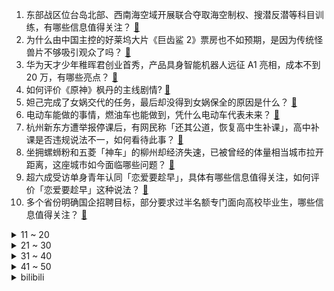 1. 东部战区位台岛北部、西南海空域开展联合夺取海空制权、搜潜反潜等科目训练，有哪些信息值得关注？ [:link:](https://www.zhihu.com/question/618121857)
2. 为什么由中国主控的好莱坞大片《巨齿鲨 2》票房也不如预期，是因为传统怪兽片不够吸引观众了吗？ [:link:](https://www.zhihu.com/question/616462137)
3. 华为天才少年稚晖君创业首秀，产品具身智能机器人远征 A1 亮相，成本不到 20 万，有哪些亮点？ [:link:](https://www.zhihu.com/question/617997119)
4. 如何评价《原神》枫丹的主线剧情? [:link:](https://www.zhihu.com/question/617574543)
5. 妲己完成了女娲交代的任务，最后却没得到女娲保全的原因是什么？ [:link:](https://www.zhihu.com/question/584738395)
6. 电动车能做的事情，燃油车也能做到，凭什么电动车代表未来？ [:link:](https://www.zhihu.com/question/616336123)
7. 杭州新东方遭举报停课后，有网民称「还其公道，恢复高中生补课」，高中补课是否违规说法不一，如何看待此事？ [:link:](https://www.zhihu.com/question/617545317)
8. 坐拥螺蛳粉和五菱「神车」的柳州却经济失速，已被曾经的体量相当城市拉开距离，这座城市如今面临哪些问题？ [:link:](https://www.zhihu.com/question/617755905)
9. 超六成受访单身青年认同「恋爱要趁早」，具体有哪些信息值得关注，如何评价「恋爱要趁早」这种说法？ [:link:](https://www.zhihu.com/question/617743697)
10. 多个省份明确国企招聘目标，部分要求过半名额专门面向高校毕业生，哪些信息值得关注？ [:link:](https://www.zhihu.com/question/618123476)
<details>
<summary>11 ~ 20</summary>

11. 千万富翁与儿子争执被送精神病院，手写申诉书向外界求助，如何从法律角度解读？医院是否应担责？ [:link:](https://www.zhihu.com/question/618118219)
12. 为什么大家宁愿怪游戏优化不行，也首先不怪自己电脑配置不够好？ [:link:](https://www.zhihu.com/question/617280901)
13. 视觉中国市值蒸发 5 亿，Stocktrek 通知其下架戴建峰作品，律师称视觉中国侵权，如何看待此事？ [:link:](https://www.zhihu.com/question/617595234)
14. 一个人扔六面的骰子，数值1到6，扔到几就向前走几格，可以无限扔，问他恰好走到第2023格的概率是多少? [:link:](https://www.zhihu.com/question/617875958)
15. 23-24 赛季英超热刺 2:0 曼联，如何评价这场比赛？ [:link:](https://www.zhihu.com/question/618199694)
16. 林尼的魔术表演在《原神》这个有魔法的世界里是不是很奇怪？ [:link:](https://www.zhihu.com/question/617375940)
17. 如何评价《孤注一掷》里饰演安俊才（阿才）演员孙阳的表现？ [:link:](https://www.zhihu.com/question/616200033)
18. 工资可以「喂饱肚子」，副业可以「养活灵魂」，对此你怎么看？ [:link:](https://www.zhihu.com/question/617182537)
19. 能拍一下你看到的天空吗？ [:link:](https://www.zhihu.com/question/612885957)
20. 探春要宝玉从外面带东西，宝玉推脱了很久，是不愿意吗？ [:link:](https://www.zhihu.com/question/53923584)
</details>
<details>
<summary>21 ~ 30</summary>

21. 在计算机里，有一百亿个人，把他们按高矮顺序排成一个长队用什么算法？ [:link:](https://www.zhihu.com/question/615414510)
22. 如何评价佟丽娅、吴昱翰主演的反家暴题材电影《我经过风暴》？ [:link:](https://www.zhihu.com/question/594529220)
23. 本周沪指跌累跌 1.8%，创业板指本周累跌 3.11%，「胡锡进底」亦被击穿，后续走势或将如何？ [:link:](https://www.zhihu.com/question/617956051)
24. 电视剧《长相思》这个「思」到底思的是谁呢？ [:link:](https://www.zhihu.com/question/614837716)
25. 可以推荐一些背单词的软件吗？ [:link:](https://www.zhihu.com/question/614209715)
26. 《DOTA2》公布 10 周年庆祝活动，有哪些需要玩家了解的？ [:link:](https://www.zhihu.com/question/617927198)
27. 一部手机你会用多久？ [:link:](https://www.zhihu.com/question/608175451)
28. 恋爱脑一定是不好的吗？用这个词形容感情中的一方时，是不是抹杀了 TA 在亲密关系中的付出？ [:link:](https://www.zhihu.com/question/616793563)
29. 湖南省政协委员建议降低法定婚龄，卫健委答复「将积极关注相关动向」，降低法定婚龄有哪些影响？ [:link:](https://www.zhihu.com/question/618088113)
30. 通报批评后，泰安高铁站连夜拆除按摩椅 660 多个，更换为普通座椅，一号厅座椅翻倍，哪些信息值得关注？ [:link:](https://www.zhihu.com/question/618153937)
</details>
<details>
<summary>31 ~ 40</summary>

31. 国家电影局数据显示，今年暑期档电影票房已达 178 亿元，创历史新高，这一数据说明了什么？ [:link:](https://www.zhihu.com/question/617905439)
32. 为什么前驱车会发生转向过度？ [:link:](https://www.zhihu.com/question/614655557)
33. 不看荣誉，看颜值，你喜欢足坛哪位球员？ [:link:](https://www.zhihu.com/question/612449677)
34. 上海多区试点含糖饮料健康提示三色标识，在消费者购买饮料时起到健康提示作用，如何看待这一措施？ [:link:](https://www.zhihu.com/question/617918635)
35. 如何评价《原神》送的四星角色「琳妮特」？ [:link:](https://www.zhihu.com/question/617407453)
36. 《原神》4.0 中的「瓦谢」与《崩坏3》中的「奥托·阿波卡利斯」有什么不同呢？ [:link:](https://www.zhihu.com/question/617938010)
37. 电影《孤注一掷》拍的是真实的情况吗？ [:link:](https://www.zhihu.com/question/617532795)
38. 沙特联赛利雅得胜利 0:2 布赖代合作遭连败，C 罗复出打满全场，马内进球越位被吹，如何评价本场比赛？ [:link:](https://www.zhihu.com/question/618077679)
39. 厦门二套房首付降至四成，商贷利率降 20 基点，七月一二手房成交量价齐跌，如何看待厦门当下楼市行情？ [:link:](https://www.zhihu.com/question/618092499)
40. 新冠病毒变异株 EG.5 感染病例在全球呈上升趋势，「三阳」真的来了吗？重复感染会更危险吗？ [:link:](https://www.zhihu.com/question/617749629)
</details>
<details>
<summary>41 ~ 50</summary>

41. 猫咪所谓的蒜瓣毛真的是养的好吗？ [:link:](https://www.zhihu.com/question/524819833)
42. 2023 LCK 夏季季后赛败者组决赛 SKT 3:2 双杀 KT 成功晋级决赛，如何评价这场比赛？ [:link:](https://www.zhihu.com/question/618137757)
43. 外交部回应在中建岛修建机场，「中方在本国领土上开展建设活动正当合法，无可非议」，有哪些信息值得关注？ [:link:](https://www.zhihu.com/question/617950549)
44. 当询问伴侣「你喜欢我哪一点」的时候，你最期待得到怎么样的回答？ [:link:](https://www.zhihu.com/question/614078559)
45. 华中科技大学郇真副研究员的文章疑未被 Acta Mathematica 接收，如何看待这一乌龙事件？ [:link:](https://www.zhihu.com/question/617499647)
46. 辞去 5000 一月的工作回家做自媒体，做了一个多月才 70 个粉丝，有必要坚持吗？ [:link:](https://www.zhihu.com/question/616762684)
47. 如果给人类设计一种共生器官，那会是什么样的？ [:link:](https://www.zhihu.com/question/616795451)
48. 《原神》4.0 剧情里公子被最高审判官一击倒地是否合理，这算战力崩坏或是吃书吗？ [:link:](https://www.zhihu.com/question/617723659)
49. 武直会不会被边缘化？ [:link:](https://www.zhihu.com/question/617042409)
50. 猫猫知道我亲亲它是在表达善意吗？ [:link:](https://www.zhihu.com/question/611176149)
</details><details>
<summary>bilibili</summary>

</details>